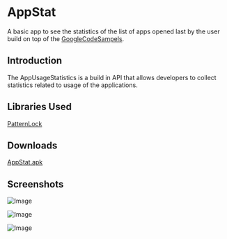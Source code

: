 
AppStat
===================================

A basic app to see the statistics of the list of apps opened last by the user build on top of the [GoogleCodeSampels](https://github.com/googlesamples/android-AppUsageStatistics).

Introduction
------------

The AppUsageStatistics is a build in API that allows developers to collect statistics related to usage of the applications. 

Libraries Used
--------------
[PatternLock](https://github.com/aritraroy/PatternLockView)

Downloads
--------------
[AppStat.apk](https://www.dropbox.com/s/ulcqve6hgcf6hmv/AppStat.apk?dl=0)

Screenshots
-------------

![Image](https://github.com/rrishabhj/AppUsageStatistics/blob/master/screenshots/device-2017-08-30-175911.png)

![Image](https://github.com/rrishabhj/AppUsageStatistics/blob/master/screenshots/device-2017-08-30-180001.png)

![Image](https://github.com/rrishabhj/AppUsageStatistics/blob/master/screenshots/device-2017-08-30-175932.png)
